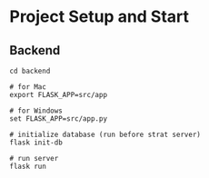 # Project Setup and Start
## Backend
```
cd backend

# for Mac
export FLASK_APP=src/app

# for Windows
set FLASK_APP=src/app.py

# initialize database (run before strat server)
flask init-db

# run server
flask run
```